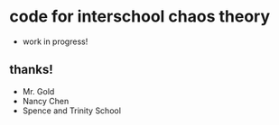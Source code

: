 # code for interschool chaos theory
- work in progress! 

## thanks!
- Mr. Gold
- Nancy Chen
- Spence and Trinity School

